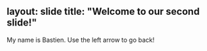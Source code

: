 layout: slide
title: "Welcome to our second slide!"
---
My name is Bastien.
Use the left arrow to go back!
